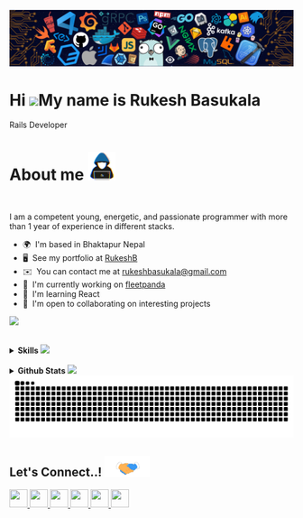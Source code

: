 ![Github Banner](https://github.com/RukeshB/RukeshB/blob/main/banner.png)

Hi ![](https://user-images.githubusercontent.com/18350557/176309783-0785949b-9127-417c-8b55-ab5a4333674e.gif)My name is Rukesh Basukala
=======================================================================================================================================
Rails Developer

# <b>About me</b> <picture><img src = "https://github.com/0xAbdulKhalid/0xAbdulKhalid/raw/main/assets/mdImages/about_me.gif" width = 50px></picture>
<br>

I am a competent young, energetic, and passionate programmer with more than 1 year of experience in different stacks.
* 🌍  I'm based in Bhaktapur Nepal
* 🖥️  See my portfolio at [RukeshB](http://portfolio.rukeshb.com.np/)
* ✉️  You can contact me at [rukeshbasukala@gmail.com](mailto:rukeshbasukala@gmail.com)
* 🚀  I'm currently working on [fleetpanda](http://app.fleetpanda.com)
* 🧠  I'm learning React
* 🤝  I'm open to collaborating on interesting projects

<a href="https://www.github.com/RukeshB" target="_blank" rel="noreferrer"><img
src="https://img.shields.io/github/followers/RukeshB?logo=github&style=for-the-badge&color=3382ed&labelColor=27272a" /></a>

<br>

<details>
<summary><b> Skills</b> <img src="https://media2.giphy.com/media/QssGEmpkyEOhBCb7e1/giphy.gif?cid=ecf05e47a0n3gi1bfqntqmob8g9aid1oyj2wr3ds3mg700bl&rid=giphy.gif" width ="25"></summary>

<h3>LANGUAGES</h3>

![GraphQL](https://img.shields.io/badge/-GraphQL-E10098?style=plastic&logo=graphql&logoColor=white) ![HTML5](https://img.shields.io/badge/html5-%23E34F26.svg?style=plastic&logo=html5&logoColor=white) ![JavaScript](https://img.shields.io/badge/javascript-%23323330.svg?style=plastic&logo=javascript&logoColor=%23F7DF1E) ![Ruby](https://img.shields.io/badge/ruby-%23CC342D.svg?style=plastic&logo=ruby&logoColor=white) 

<h3>Hosting/SaaS</h3>

![Cloudflare](https://img.shields.io/badge/Cloudflare-F38020?style=plastic&logo=Cloudflare&logoColor=white) ![Heroku](https://img.shields.io/badge/heroku-%23430098.svg?style=plastic&logo=heroku&logoColor=white) ![Netlify](https://img.shields.io/badge/netlify-%23000000.svg?style=plastic&logo=netlify&logoColor=#00C7B7) 

<h3>FRAMEWORKS</h3>

![React](https://img.shields.io/badge/react-%2320232a.svg?style=plastic&logo=react&logoColor=%2361DAFB) ![Rails](https://img.shields.io/badge/rails-%23CC0000.svg?style=plastic&logo=ruby-on-rails&logoColor=white) 

<h3>DATABASES</h3>

![Postgres](https://img.shields.io/badge/postgres-%23316192.svg?style=plastic&logo=postgresql&logoColor=white) ![MySQL](https://img.shields.io/badge/mysql-%2300000f.svg?style=plastic&logo=mysql&logoColor=white) ![MongoDB](https://img.shields.io/badge/MongoDB-%234ea94b.svg?style=plastic&logo=mongodb&logoColor=white) 

<h3>DESIGN</h3>

![Adobe Photoshop](https://img.shields.io/badge/adobe%20photoshop-%2331A8FF.svg?style=plastic&logo=adobe%20photoshop&logoColor=white) ![Canva](https://img.shields.io/badge/Canva-%2300C4CC.svg?style=plastic&logo=Canva&logoColor=white) ![Figma](https://img.shields.io/badge/figma-%23F24E1E.svg?style=plastic&logo=figma&logoColor=white) 

<h3>OTHER</h3>

![Notion](https://img.shields.io/badge/Notion-%23000000.svg?style=plastic&logo=notion&logoColor=white) ![Postman](https://img.shields.io/badge/Postman-FF6C37?style=plastic&logo=postman&logoColor=white)
</details>

<br>

<details>
<summary><b> Github Stats </b> <img src="https://media.giphy.com/media/iY8CRBdQXODJSCERIr/giphy.gif" width="35"></summary>

![](https://github-readme-stats.vercel.app/api?username=RukeshB&theme=dark&hide_border=false&include_commits=true&count_private=false)
![](https://github-readme-streak-stats.herokuapp.com/?user=RukeshB&theme=dark&hide_border=false)
![](https://github-readme-stats.vercel.app/api/top-langs/?username=RukeshB&theme=dark&hide_border=false&include_commits=true&count_private=false&layout=compact)
</details>

<picture>
  <source media="(prefers-color-scheme: dark)" srcset="https://raw.githubusercontent.com/RukeshB/RukeshB/output/github-contribution-grid-snake-dark.svg">
  <source media="(prefers-color-scheme: light)" srcset="https://raw.githubusercontent.com/RukeshB/RukeshB/output/github-contribution-grid-snake.svg">
  <img alt="github contribution grid snake animation" src="https://raw.githubusercontent.com/RukeshB/RukeshB/output/github-contribution-grid-snake.svg">
</picture>

## <b> Let's Connect..!</b> <img src="https://github.com/0xAbdulKhalid/0xAbdulKhalid/raw/main/assets/mdImages/handshake.gif" width ="80">

<p align="left"> <a href="https://www.codepen.io/RukeshB" target="_blank" rel="noreferrer"> <picture> <source media="(prefers-color-scheme: dark)" srcset="https://raw.githubusercontent.com/danielcranney/readme-generator/main/public/icons/socials/codepen-dark.svg" /> <source media="(prefers-color-scheme: light)" srcset="https://raw.githubusercontent.com/danielcranney/readme-generator/main/public/icons/socials/codepen.svg" /> <img src="https://raw.githubusercontent.com/danielcranney/readme-generator/main/public/icons/socials/codepen.svg" width="32" height="32" /> </picture> </a> <a href="https://www.dev.to/rukeshb" target="_blank" rel="noreferrer"> <picture> <source media="(prefers-color-scheme: dark)" srcset="https://raw.githubusercontent.com/danielcranney/readme-generator/main/public/icons/socials/devdotto-dark.svg" /> <source media="(prefers-color-scheme: light)" srcset="https://raw.githubusercontent.com/danielcranney/readme-generator/main/public/icons/socials/devdotto.svg" /> <img src="https://raw.githubusercontent.com/danielcranney/readme-generator/main/public/icons/socials/devdotto.svg" width="32" height="32" /> </picture> </a> <a href="https://discord.com/users/484405236614823938" target="_blank" rel="noreferrer"> <picture> <source media="(prefers-color-scheme: dark)" srcset="undefined" /> <source media="(prefers-color-scheme: light)" srcset="https://raw.githubusercontent.com/danielcranney/readme-generator/main/public/icons/socials/discord.svg" /> <img src="https://raw.githubusercontent.com/danielcranney/readme-generator/main/public/icons/socials/discord.svg" width="32" height="32" /> </picture> </a> <a href="https://www.facebook.com/rukesh.basukala.9/" target="_blank" rel="noreferrer"> <picture> <source media="(prefers-color-scheme: dark)" srcset="https://raw.githubusercontent.com/danielcranney/readme-generator/main/public/icons/socials/facebook-dark.svg" /> <source media="(prefers-color-scheme: light)" srcset="https://raw.githubusercontent.com/danielcranney/readme-generator/main/public/icons/socials/facebook.svg" /> <img src="https://raw.githubusercontent.com/danielcranney/readme-generator/main/public/icons/socials/facebook.svg" width="32" height="32" /> </picture> </a> <a href="https://www.github.com/RukeshB" target="_blank" rel="noreferrer"> <picture> <source media="(prefers-color-scheme: dark)" srcset="https://raw.githubusercontent.com/danielcranney/readme-generator/main/public/icons/socials/github-dark.svg" /> <source media="(prefers-color-scheme: light)" srcset="https://raw.githubusercontent.com/danielcranney/readme-generator/main/public/icons/socials/github.svg" /> <img src="https://raw.githubusercontent.com/danielcranney/readme-generator/main/public/icons/socials/github.svg" width="32" height="32" /> </picture> </a> <a href="https://www.linkedin.com/in/rukesh-basukala-849042197/" target="_blank" rel="noreferrer"> <picture> <source media="(prefers-color-scheme: dark)" srcset="https://raw.githubusercontent.com/danielcranney/readme-generator/main/public/icons/socials/linkedin-dark.svg" /> <source media="(prefers-color-scheme: light)" srcset="https://raw.githubusercontent.com/danielcranney/readme-generator/main/public/icons/socials/linkedin.svg" /> <img src="https://raw.githubusercontent.com/danielcranney/readme-generator/main/public/icons/socials/linkedin.svg" width="32" height="32" /> </picture> </a></p>

<!-- <img src="profile-3d-contrib/profile-night-green.svg" /> -->